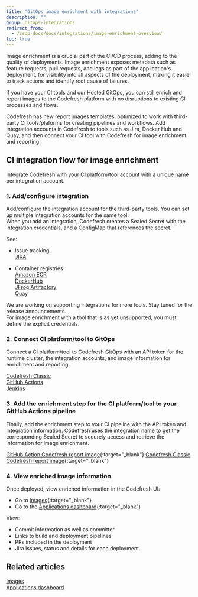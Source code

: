 ```yaml
---
title: "GitOps image enrichment with integrations"
description: ""
group: gitops-integrations
redirect_from:
  - /csdp-docs/docs/integrations/image-enrichment-overview/
toc: true
---
```





Image enrichment is a crucial part of the CI/CD process, adding to the quality of deployments. Image enrichment exposes metadata such as feature requests, pull requests, and logs as part of the application's deployment, for visibility into all aspects of the deployment, making it easier to track actions and identify root cause of failures.  

If you have your CI tools and our Hosted GitOps, you can still enrich and report images to the Codefresh platform with no disruptions to existing CI processes and flows.  

Codefresh has new report images templates, optimized to work with third-party CI tools/plaforms for creating pipelines and workflows. Add integration accounts in Codefresh to tools such as Jira, Docker Hub and Quay, and then connect your CI tool with Codefresh for image enrichment and reporting.  



## CI integration flow for image enrichment
 
Integrate Codefresh with your CI platform/tool account with a unique name per integration account. 

### 1. Add/configure integration

Add/configure the integration account for the third-party tools. You can set up multiple integration accounts for the same tool.  
When you add an integration, Codefresh creates a Sealed Secret with the integration credentials, and a ConfigMap that references the secret.  

See:  
* Issue tracking  
  [JIRA]({{site.baseurl}}/docs/gitops-integrations/issue-tracking/jira/) 
 
* Container registries  
  [Amazon ECR]({{site.baseurl}}/docs/gitops-integrations/container-registries/amazon-ecr/)  
  [DockerHub]({{site.baseurl}}/docs/gitops-integrations/container-registries/dockerhub/)  
  [JFrog Artifactory]({{site.baseurl}}/docs/gitops-integrations/container-registries/jfrog/)  
  [Quay]({{site.baseurl}}/docs/gitops-integrations/container-registries/quay/)  

We are working on supporting integrations for more tools. Stay tuned for the release announcements.  
For image enrichment with a tool that is as yet unsupported, you must define the explicit credentials. 
   
### 2. Connect CI platform/tool to GitOps

Connect a CI platform/tool to Codefresh GitOps with an API token for the runtime cluster, the integration accounts, and image information for enrichment and reporting. 
 
[Codefresh Classic]({{site.baseurl}}/docs/gitops-integrations/ci-integrations/codefresh-classic/)  
[GitHub Actions]({{site.baseurl}}/docs/gitops-integrations/ci-integrations/github-actions/)  
[Jenkins]({{site.baseurl}}/docs/gitops-integrations/ci-integrations/jenkins/)


### 3. Add the enrichment step for the CI platform/tool to your GitHub Actions pipeline 

Finally, add the enrichment step to your CI pipeline with the API token and integration information. Codefresh uses the integration name to get the corresponding Sealed Secret to securely access and retrieve the information for image enrichment.  

 [GitHub Action Codefresh report image](https://github.com/marketplace/actions/codefresh-report-image){:target="\_blank"} 
 [Codefresh Classic Codefresh report image](https://codefresh.io/steps/step/codefresh-report-image){:target="\_blank"}


### 4. View enriched image information
Once deployed, view enriched information in the Codefresh UI:  
* Go to [Images](https://g.codefresh.io/2.0/images){:target="\_blank"}
* Go to the [Applications dashboard](https://g.codefresh.io/2.0/applications-dashboard){:target="\_blank"}  


View:  

* Commit information as well as committer
* Links to build and deployment pipelines
* PRs included in the deployment
* Jira issues, status and details for each deployment


## Related articles
[Images]({{site.baseurl}}/docs/deployment/images/)  
[Applications dashboard]({{site.baseurl}}/docs/deployments/gitops/applications-dashboard/)

